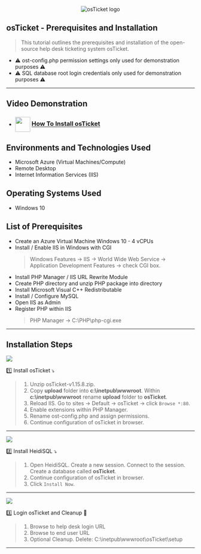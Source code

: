 <p align="center">
<img src="https://i.imgur.com/Clzj7Xs.png" alt="osTicket logo"/>
</p>

## osTicket - Prerequisites and Installation ##
> This tutorial outlines the prerequisites and installation of the open-source help desk ticketing system osTicket.
- ⚠️ ost-config.php permission settings only used for demonstration purposes ⚠️
- ⚠️ SQL database root login credentials only used for demonstration purposes ⚠️

---
<h2>Video Demonstration</h2>

- ### [<img src="https://img.icons8.com/?size=100&id=19318&format=png&color=000000" align="center" width="40" height="40">](https://www.youtube.com/channel/UC9YvuJxKB94ByhwCfZQ_5Kg) [How To Install osTicket](https://youtu.be/_0zx2qOCJ9k)

<h2>Environments and Technologies Used</h2>

- Microsoft Azure (Virtual Machines/Compute)
- Remote Desktop
- Internet Information Services (IIS)

<h2>Operating Systems Used </h2>

- Windows 10

<h2>List of Prerequisites</h2>

- Create an Azure Virtual Machine Windows 10 - 4 vCPUs 
- Install / Enable IIS in Windows with CGI
  > Windows Features -> IIS -> World Wide Web Service -> Application Development Features -> check CGI box.  
- Install PHP Manager / IIS URL Rewrite Module
- Create PHP directory and unzip PHP package into directory
- Install Microsoft Visual C++ Redistributable
- Install / Configure MySQL
- Open IIS as Admin
- Register PHP within IIS
  > PHP Manager -> C:\PHP\php-cgi.exe
---

<h2>Installation Steps</h2>

<img src="https://github.com/user-attachments/assets/f77bff26-45dd-4c25-82c4-5528a94464b5"/> <br />

1️⃣ Install osTicket ⤵️
> 1. Unzip osTicket-v1.15.8.zip.
> 2. Copy __upload__ folder into __c:\inetpub\wwwroot__. Within __c:\inetpub\wwwroot__ rename __upload__ folder to __osTicket__. <br />
> 3. Reload IIS. Go to sites -> Default -> osTicket -> click `Browse *:80`.
> 4. Enable extensions within PHP Manager.
> 5. Rename ost-config.php and assign permissions.
> 6. Continue configuration of osTicket in browser.
---
<img src="https://github.com/user-attachments/assets/60676b0c-d786-424d-815b-fa30ebc9f980"/> <br />

2️⃣ Install HeidiSQL ⤵️
> 1. Open HeidiSQL. Create a new session. Connect to the session. Create a database called **osTicket**.
> 2. Continue configuration of osTicket in browser.
> 3. Click `Install Now`.
---
<img src="https://github.com/user-attachments/assets/87353174-dba7-44ff-8bb1-ffee16e240c6"/> <br />

3️⃣ Login osTicket and Cleanup 🏁
> 1. Browse to help desk login URL
> 2. Browse to end user URL
> 3. Optional Cleanup. Delete: C:\inetpub\wwwroot\osTicket\setup
---
